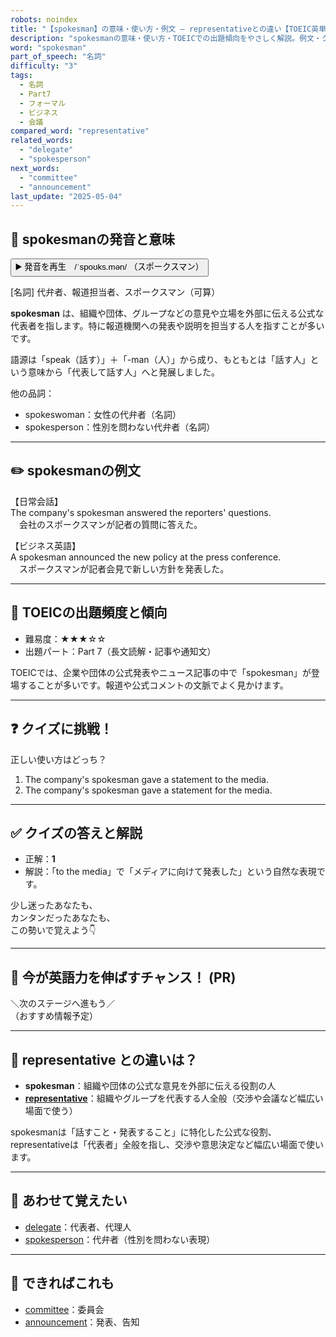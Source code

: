 ```yaml
---
robots: noindex
title: "【spokesman】の意味・使い方・例文 ― representativeとの違い【TOEIC英単語】"
description: "spokesmanの意味・使い方・TOEICでの出題傾向をやさしく解説。例文・クイズ付きでrepresentativeとの違いもわかりやすく学べます。"
word: "spokesman"
part_of_speech: "名詞"
difficulty: "3"
tags:
  - 名詞
  - Part7
  - フォーマル
  - ビジネス
  - 会議
compared_word: "representative"
related_words:
  - "delegate"
  - "spokesperson"
next_words:
  - "committee"
  - "announcement"
last_update: "2025-05-04"
---
```


## 🔰 spokesmanの発音と意味

<button class="play-audio" onclick="playTTS('spokesman')">
  <span class="play-audio-main">
    ▶️ 発音を再生　/ˈspoʊks.mən/
  </span>
  <span class="play-audio-sub">
    （スポークスマン）
  </span>
</button>

[名詞] 代弁者、報道担当者、スポークスマン（可算）

**spokesman** は、組織や団体、グループなどの意見や立場を外部に伝える公式な代表者を指します。特に報道機関への発表や説明を担当する人を指すことが多いです。

語源は「speak（話す）」＋「-man（人）」から成り、もともとは「話す人」という意味から「代表して話す人」へと発展しました。

他の品詞：  
- spokeswoman：女性の代弁者（名詞）
- spokesperson：性別を問わない代弁者（名詞）

---

## ✏️ spokesmanの例文

【日常会話】  
The company's spokesman answered the reporters' questions.  
　会社のスポークスマンが記者の質問に答えた。

【ビジネス英語】  
A spokesman announced the new policy at the press conference.  
　スポークスマンが記者会見で新しい方針を発表した。

---

## 🎯 TOEICの出題頻度と傾向

- 難易度：★★★☆☆
- 出題パート：Part 7（長文読解・記事や通知文）

TOEICでは、企業や団体の公式発表やニュース記事の中で「spokesman」が登場することが多いです。報道や公式コメントの文脈でよく見かけます。

---

## ❓ クイズに挑戦！

正しい使い方はどっち？

1. The company's spokesman gave a statement to the media.  
2. The company's spokesman gave a statement for the media.

---

## ✅ クイズの答えと解説

- 正解：**1**
- 解説：「to the media」で「メディアに向けて発表した」という自然な表現です。

少し迷ったあなたも、  
カンタンだったあなたも、  
この勢いで覚えよう👇️

---

## 🚀 今が英語力を伸ばすチャンス！ (PR)

<div class="info-center">
＼次のステージへ進もう／<br>  
（おすすめ情報予定）
</div>

---

## 🤔  representative との違いは？

- **spokesman**：組織や団体の公式な意見を外部に伝える役割の人
- **[representative](/representative)**：組織やグループを代表する人全般（交渉や会議など幅広い場面で使う）

spokesmanは「話すこと・発表すること」に特化した公式な役割、representativeは「代表者」全般を指し、交渉や意思決定など幅広い場面で使います。

---

## 🧩 あわせて覚えたい

- [delegate](/delegate)：代表者、代理人
- [spokesperson](/spokesperson)：代弁者（性別を問わない表現）

---

## 📖 できればこれも

- [committee](/committee)：委員会
- [announcement](/announcement)：発表、告知

<!-- cvid: aid02_bid07 -->
